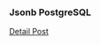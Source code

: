 ### Jsonb PostgreSQL

[Detail Post](https://khanhqui.com/posts/7-tu-trap-bang-jsonb-trong-postgresql/)